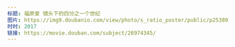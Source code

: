 ```yaml
---
标题: 福原爱 镜头下的四分之一个世纪
图片: https://img9.doubanio.com/view/photo/s_ratio_poster/public/p2538952255.jpg
时时: 2017
链接: https://movie.douban.com/subject/26974345/
---
```

